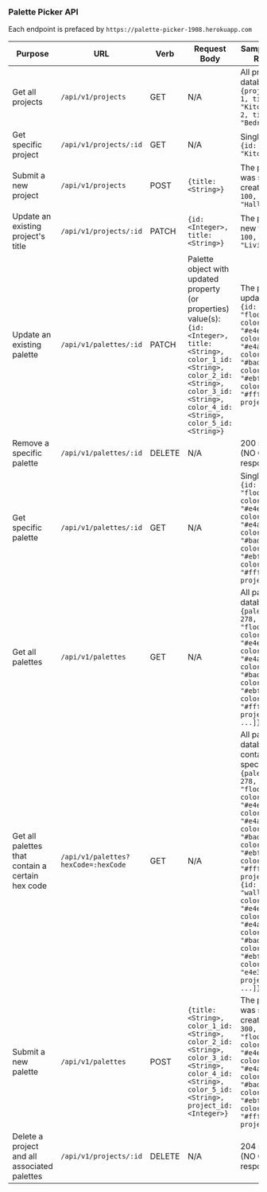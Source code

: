 ### Palette Picker API
Each endpoint is prefaced by `https://palette-picker-1908.herokuapp.com`

| Purpose | URL | Verb | Request Body | Sample Success Response |
|----|----|----|----|----|
| Get all projects |`/api/v1/projects`| GET | N/A | All projects in database: `{projects: [{id: 1, title: "Kitchen"}, {id: 2, title: "Bedroom"},...]}` |
| Get specific project |`/api/v1/projects/:id`| GET | N/A | Single project: `{id: 1, title: "Kitchen"}` |
| Submit a new project |`/api/v1/projects`| POST | `{title: <String>}` | The project that was successfully created: `{id: 100, title: "Hallway"}` |
| Update an existing project's title |`/api/v1/projects/:id`| PATCH | `{id: <Integer>, title: <String>}` | The project with new title: `{id: 100, title: "Living Room"}` |
| Update an existing palette |`/api/v1/palettes/:id`| PATCH | Palette object with updated property (or properties) value(s): `{id: <Integer>, title: <String>, color_1_id: <String>, color_2_id: <String>, color_3_id: <String>, color_4_id: <String>, color_5_id: <String>}` | The palette with updated info: `{id: 278, title: "floor", color_1_id: "#e4e321", color_2_id: "#e4a567", color_3_id: "#bad876", color_4_id: "#ebf112", color_5_id: "#ffffff", project_id: 20}` |
| Remove a specific palette  |`/api/v1/palettes/:id`| DELETE | N/A | 200 status code (NO CONTENT in response body) |
| Get specific palette |`/api/v1/palettes/:id`| GET | N/A | Single palette: `{id: 278, title: "floor", color_1_id: "#e4e321", color_2_id: "#e4a567", color_3_id: "#bad876", color_4_id: "#ebf112", color_5_id: "#ffffff", project_id: 20}` |
| Get all palettes |`/api/v1/palettes`| GET | N/A | All palettes in database: `{palettes: [{id: 278, title: "floor", color_1_id: "#e4e321", color_2_id: "#e4a567", color_3_id: "#bad876", color_4_id: "#ebf112", color_5_id: "#ffffff", project_id: 20}, ...]}` |
| Get all palettes that contain a certain hex code |`/api/v1/palettes?hexCode=:hexCode`| GET | N/A | All palettes in database that contain the specified color: `{palettes: [{id: 278, title: "floor", color_1_id: "#e4e321", color_2_id: "#e4a567", color_3_id: "#bad876", color_4_id: "#ebf112", color_5_id: "#ffffff", project_id: 20}, {id: 599, title: "wall", color_1_id: "#e4e321", color_2_id: "#e4a567", color_3_id: "#bad876", color_4_id: "#ebf112", color_5_id: "e4e321", project_id: 18}, ...]}` |
| Submit a new palette |`/api/v1/palettes`| POST | `{title: <String>, color_1_id: <String>, color_2_id: <String>, color_3_id: <String>, color_4_id: <String>, color_5_id: <String>, project_id: <Integer>}` | The palette that was successfully created: `{id: 300, title: "floor", color_1_id: "#e4e321", color_2_id: "#e4a567", color_3_id: "#bad876", color_4_id: "#ebf112", color_5_id: "#ffffff", project_id: 20}` |
| Delete a project and all associated palettes |`/api/v1/projects/:id`| DELETE | N/A | 204 status code (NO CONTENT in response body) |
